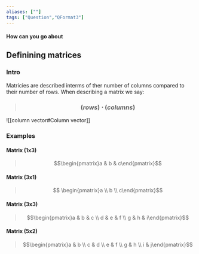 ```yaml
---
aliases: [""]
tags: ["Question","QFormat3"]
---
```


#### How can you go about
## Definining matrices
### Intro

Matricies are described interms of ther number of columns compared to their number of rows.
When describing a matrix we say:

> ### $$ (rows)\cdot(columns) $$

![[column vector#Column vector]]

### Examples

#### Matrix (1x3)
> $$\begin{pmatrix}a & b & c\end{pmatrix}$$

#### Matrix (3x1)
> $$ \begin{pmatrix}a  \\ b \\ c\end{pmatrix}$$

#### Matrix (3x3)
> $$\begin{pmatrix}a & b & c \\ d  & e & f \\ g  & h & i\end{pmatrix}$$

#### Matrix (5x2)
> $$\begin{pmatrix}a & b \\ c & d  \\ e & f \\ g & h \\ i & j\end{pmatrix}$$